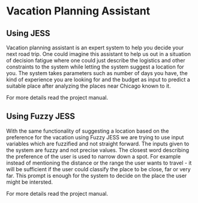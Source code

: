 # Vacation Planning Assistant

## Using JESS
Vacation planning assistant is an expert system to help you decide your next road trip. One could imagine this assistant to help us out in a situation of decision fatigue where one could just describe the logistics and other constraints to the system while letting the system suggest a location for you. 
The system takes parameters such as number of days you have, the kind of experience you are looking for and the budget as input to predict a suitable place after analyzing the places near Chicago known to it.

For more details read the project manual.

## Using Fuzzy JESS
With the same functionality of suggesting a location based on the preference for the vacation using Fuzzy JESS we are trying to use input variables which are fuzzified and not straight forward. 
The inputs given to the system are fuzzy and not precise values. The closest word describing the preference of the user is used to narrow down a spot. For example instead of mentioning the distance or the range the user wants to travel - it will be sufficient if the user could classify the place to be close, far or very far. This prompt is enough for the system to decide on the place the user might be intersted.

For more details read the project manual.

